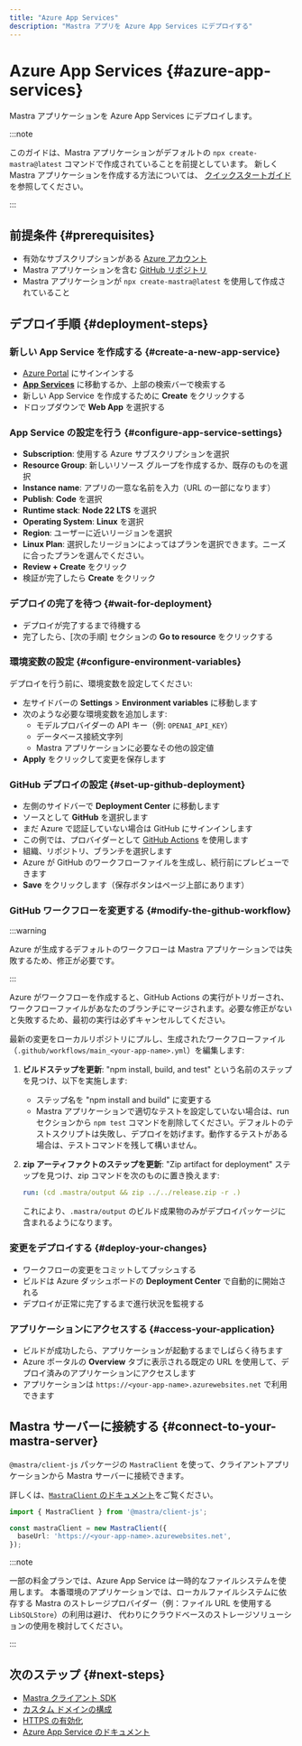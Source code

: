 ```yaml
---
title: "Azure App Services"
description: "Mastra アプリを Azure App Services にデプロイする"
---
```


# Azure App Services \{#azure-app-services\}

Mastra アプリケーションを Azure App Services にデプロイします。

:::note

このガイドは、Mastra アプリケーションがデフォルトの
`npx create-mastra@latest` コマンドで作成されていることを前提としています。
新しく Mastra アプリケーションを作成する方法については、
[クイックスタートガイド](/docs/getting-started/installation)を参照してください。

:::

## 前提条件 \{#prerequisites\}

* 有効なサブスクリプションがある [Azure アカウント](https://azure.microsoft.com/)
* Mastra アプリケーションを含む [GitHub リポジトリ](https://github.com/)
* Mastra アプリケーションが `npx create-mastra@latest` を使用して作成されていること

## デプロイ手順 \{#deployment-steps\}

### 新しい App Service を作成する \{#create-a-new-app-service\}

* [Azure Portal](https://portal.azure.com) にサインインする
* **[App Services](https://docs.microsoft.com/en-us/azure/app-service/)** に移動するか、上部の検索バーで検索する
* 新しい App Service を作成するために **Create** をクリックする
* ドロップダウンで **Web App** を選択する

### App Service の設定を行う \{#configure-app-service-settings\}

* **Subscription**: 使用する Azure サブスクリプションを選択
* **Resource Group**: 新しいリソース グループを作成するか、既存のものを選択
* **Instance name**: アプリの一意な名前を入力（URL の一部になります）
* **Publish**: **Code** を選択
* **Runtime stack**: **Node 22 LTS** を選択
* **Operating System**: **Linux** を選択
* **Region**: ユーザーに近いリージョンを選択
* **Linux Plan**: 選択したリージョンによってはプランを選択できます。ニーズに合ったプランを選んでください。
* **Review + Create** をクリック
* 検証が完了したら **Create** をクリック

### デプロイの完了を待つ \{#wait-for-deployment\}

* デプロイが完了するまで待機する
* 完了したら、[次の手順] セクションの **Go to resource** をクリックする

### 環境変数の設定 \{#configure-environment-variables\}

デプロイを行う前に、環境変数を設定してください:

* 左サイドバーの **Settings** &gt; **Environment variables** に移動します
* 次のような必要な環境変数を追加します:
  * モデルプロバイダーの API キー（例: `OPENAI_API_KEY`）
  * データベース接続文字列
  * Mastra アプリケーションに必要なその他の設定値
* **Apply** をクリックして変更を保存します

### GitHub デプロイの設定 \{#set-up-github-deployment\}

* 左側のサイドバーで **Deployment Center** に移動します
* ソースとして **GitHub** を選択します
* まだ Azure で認証していない場合は GitHub にサインインします
* この例では、プロバイダーとして [GitHub Actions](https://docs.github.com/en/actions) を使用します
* 組織、リポジトリ、ブランチを選択します
* Azure が GitHub のワークフローファイルを生成し、続行前にプレビューできます
* **Save** をクリックします（保存ボタンはページ上部にあります）

### GitHub ワークフローを変更する \{#modify-the-github-workflow\}

:::warning

Azure が生成するデフォルトのワークフローは Mastra アプリケーションでは失敗するため、修正が必要です。

:::

Azure がワークフローを作成すると、GitHub Actions の実行がトリガーされ、ワークフローファイルがあなたのブランチにマージされます。必要な修正がないと失敗するため、最初の実行は必ずキャンセルしてください。

最新の変更をローカルリポジトリにプルし、生成されたワークフローファイル（`.github/workflows/main_<your-app-name>.yml`）を編集します:

1. **ビルドステップを更新**: &quot;npm install, build, and test&quot; という名前のステップを見つけ、以下を実施します:
   * ステップ名を &quot;npm install and build&quot; に変更する
   * Mastra アプリケーションで適切なテストを設定していない場合は、run セクションから `npm test` コマンドを削除してください。デフォルトのテストスクリプトは失敗し、デプロイを妨げます。動作するテストがある場合は、テストコマンドを残して構いません。

2. **zip アーティファクトのステップを更新**: &quot;Zip artifact for deployment&quot; ステップを見つけ、zip コマンドを次のものに置き換えます:

   ```yaml
   run: (cd .mastra/output && zip ../../release.zip -r .)
   ```

   これにより、`.mastra/output` のビルド成果物のみがデプロイパッケージに含まれるようになります。

### 変更をデプロイする \{#deploy-your-changes\}

* ワークフローの変更をコミットしてプッシュする
* ビルドは Azure ダッシュボードの **Deployment Center** で自動的に開始される
* デプロイが正常に完了するまで進行状況を監視する

### アプリケーションにアクセスする \{#access-your-application\}

* ビルドが成功したら、アプリケーションが起動するまでしばらく待ちます
* Azure ポータルの **Overview** タブに表示される既定の URL を使用して、デプロイ済みのアプリケーションにアクセスします
* アプリケーションは `https://<your-app-name>.azurewebsites.net` で利用できます

## Mastra サーバーに接続する \{#connect-to-your-mastra-server\}

`@mastra/client-js` パッケージの `MastraClient` を使って、クライアントアプリケーションから Mastra サーバーに接続できます。

詳しくは、[`MastraClient` のドキュメント](/docs/server-db/mastra-client)をご覧ください。

```typescript copy showLineNumbers
import { MastraClient } from '@mastra/client-js';

const mastraClient = new MastraClient({
  baseUrl: 'https://<your-app-name>.azurewebsites.net',
});
```

:::note

一部の料金プランでは、Azure App Service は一時的なファイルシステムを使用します。
本番環境のアプリケーションでは、ローカルファイルシステムに依存する Mastra のストレージプロバイダー（例：ファイル URL を使用する `LibSQLStore`）の利用は避け、
代わりにクラウドベースのストレージソリューションの使用を検討してください。

:::

## 次のステップ \{#next-steps\}

* [Mastra クライアント SDK](/docs/server-db/mastra-client)
* [カスタム ドメインの構成](https://docs.microsoft.com/en-us/azure/app-service/app-service-web-tutorial-custom-domain)
* [HTTPS の有効化](https://docs.microsoft.com/en-us/azure/app-service/configure-ssl-bindings)
* [Azure App Service のドキュメント](https://docs.microsoft.com/en-us/azure/app-service/)